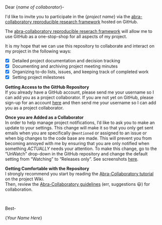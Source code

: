 Dear {_name of collaborator_}-


I'd like to invite you to participate in the {_project name_} via the [abra-collaboratory reproducible research framework](https://github.com/callahantiff/Abra-Collaboratory) hosted on GitHub.

The [abra-collaboratory reproducible reserach framework](https://github.com/callahantiff/Abra-Collaboratory) will allow me to use GitHub as a one-stop-shop for all aspects of my project.

It is my hope that we can use this repository to collaborate and interact on my project in the following ways:
  - [x] Detailed project documentation and decision tracking
  - [x] Documenting and archiving project meeting minutes
  - [x] Organizing to-do lists, issues, and keeping track of completed work
  - [x] Setting project milestones
 
**Getting Access to the GitHub Repository**  
If you already have a GitHub account, please send me your username so I can add you as a project collaborator.
If you are not yet on GitHub, please sign-up for an account [here](https://github.com/) and then send me your username so I can add you as a project collaborator.

**Once you are Added as a Collaborator**  
In order to help manage project notifications, I’d like to ask you to make an update to your settings. This change will make it so that you only get sent emails when you are specifically `@mentioned` or assigned to an issue or when big changes to the code base are made. This will prevent you from becoming annoyed with me by ensuring that you are only notified when something _ACTUALLY_ needs your attention.
To make this change, go to the “UnWatch” drop-down in the GitHub repository and change the default setting from “Watching” to “Releases only”. See screenshots [here](https://github.com/callahantiff/Abra-Collaboratory/wiki/Using-GitHub-as-a-Reproducible-Research-Platform#notifications).

**Getting Comfortable with the Repository**  
I strongly recommend you start by reading the [Abra-Collaboratory tutorial](https://github.com/callahantiff/Abra-Collaboratory/wiki/Using-GitHub-as-a-Reproducible-Research-Platform) on the project Wiki.  
Then, review the [Abra-Collaboratory guidelines](https://github.com/callahantiff/Abra-Collaboratory/wiki/Our-Reproducible-Repository-Guidelines-%F0%9F%98%83) (err, suggestions :smiley:) for collaboration.

<br>

Best-

{_Your Name Here_}

